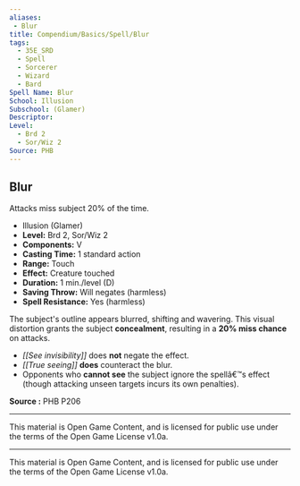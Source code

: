 ```yaml
---
aliases:
 - Blur
title: Compendium/Basics/Spell/Blur
tags: 
  - 35E_SRD
  - Spell
  - Sorcerer
  - Wizard
  - Bard
Spell Name: Blur
School: Illusion
Subschool: (Glamer)
Descriptor: 
Level:
  - Brd 2
  - Sor/Wiz 2
Source: PHB
---
```


## Blur

Attacks miss subject 20% of the time.

*   Illusion (Glamer)
*   **Level:** Brd 2, Sor/Wiz 2
*   **Components:** V
*   **Casting Time:** 1 standard action
*   **Range:** Touch
*   **Effect:** Creature touched
*   **Duration:** 1 min./level (D)
*   **Saving Throw:** Will negates (harmless)
*   **Spell Resistance:** Yes (harmless)

The subject's outline appears blurred, shifting and wavering. This visual distortion grants the subject **concealment**, resulting in a **20% miss chance** on attacks.

- *[[See invisibility]]* does **not** negate the effect.
- *[[True seeing]]* **does** counteract the blur.
- Opponents who **cannot see** the subject ignore the spellâ€™s effect (though attacking unseen targets incurs its own penalties).

**Source :** PHB P206

---

This material is Open Game Content, and is licensed for public use under  
the terms of the Open Game License v1.0a.

---

This material is Open Game Content, and is licensed for public use under the terms of the Open Game License v1.0a.
